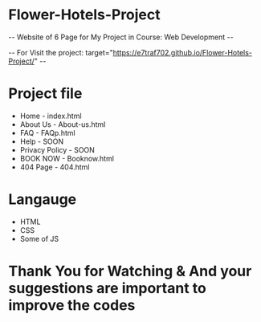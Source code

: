 # Flower-Hotels-Project
-- Website of 6 Page for My Project in Course: Web Development --

-- For Visit the project: target="https://e7traf702.github.io/Flower-Hotels-Project/" --

# Project file
- Home - index.html
- About Us - About-us.html
- FAQ - FAQp.html
- Help - SOON
- Privacy Policy - SOON
- BOOK NOW - Booknow.html
- 404 Page - 404.html


# Langauge
- HTML 
- CSS 
- Some of JS


# Thank You for Watching & And your suggestions are important to improve the codes
